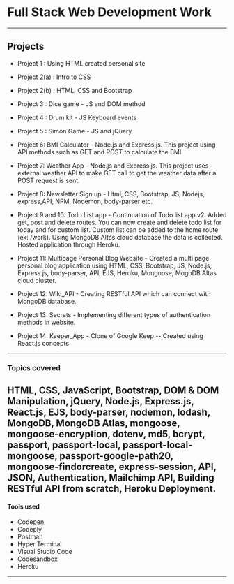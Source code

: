 # Full Stack Web Development Work
--------------------------------------------------------------------------------------------------------------------------------------------------------------------

## Projects

- Project 1 : Using HTML created personal site

- Project 2(a) : Intro to CSS

- Project 2(b) : HTML, CSS and Bootstrap

- Project 3 : Dice game - JS and DOM method

- Project 4 : Drum kit - JS Keyboard events

- Project 5 : Simon Game - JS and jQuery

- Project 6: BMI Calculator - Node.js and Express.js. This project using API methods such as GET and POST to calculate the BMI

- Project 7: Weather App - Node.js and Express.js. This project uses external weather API to make GET call to get the weather data after a POST request is sent.

- Project 8: Newsletter Sign up - Html, CSS, Bootstrap, JS, Nodejs, express,API, NPM, Nodemon, body-parser etc.

- Project 9 and 10: Todo List app - Continuation of Todo list app v2. Added get, post and delete routes. You can now create and delete todo list for today and for custom                  list. Custom list can be added to the home route (ex: /work). Using MongoDB Altas cloud database the data is collected. Hosted application through Heroku.

- Project 11: Multipage Personal Blog Website - Created a multi page personal blog application using HTML, CSS, Bootstrap, JS, Node.js, Express.js, body-parser, API, EJS,                 Heroku, Mongoose, MogoDB Altas cloud cluster.

- Project 12: Wiki_API - Creating RESTful API which can connect with MongoDB database.

- Project 13: Secrets - Implementing different types of authentication methods in website.

- Project 14: Keeper_App - Clone of Google Keep -- Created using React.js concepts
--------------------------------------------------------------------------------------------------------------------------------------------------------------------

### Topics covered

HTML, CSS, JavaScript, Bootstrap, DOM & DOM Manipulation, jQuery, Node.js, Express.js, React.js, EJS, body-parser, nodemon, lodash, MongoDB, MongoDB Atlas,
mongoose, mongoose-encryption, dotenv, md5, bcrypt, passport, passport-local, passport-local-mongoose, passport-google-path20, mongoose-findorcreate, express-session, API, JSON, Authentication, Mailchimp API, Building RESTful API from scratch, Heroku Deployment.
--------------------------------------------------------------------------------------------------------------------------------------------------------------------

#### Tools used

- Codepen
- Codeply
- Postman
- Hyper Terminal
- Visual Studio Code
- Codesandbox
- Heroku
--------------------------------------------------------------------------------------------------------------------------------------------------------------------
